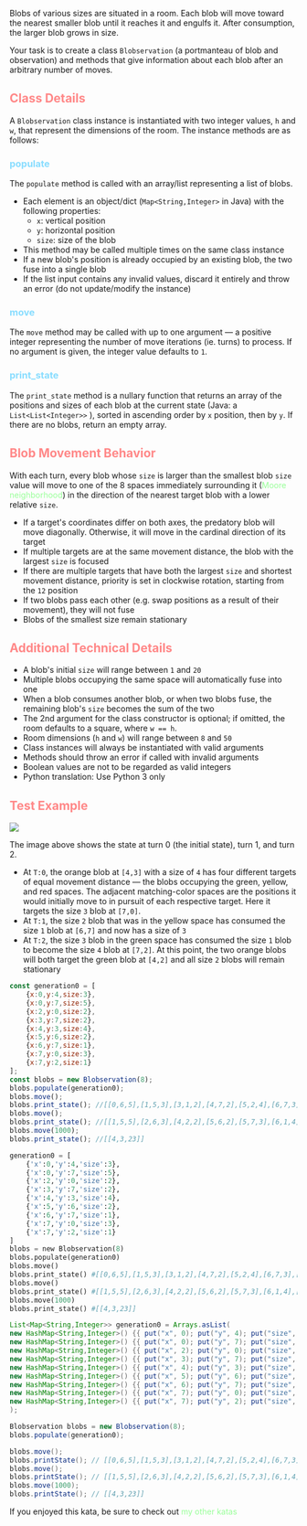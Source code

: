 <!--Blobservation-->
<p>Blobs of various sizes are situated in a room. Each blob will move toward the nearest smaller blob until it reaches it and engulfs it. After consumption, the larger blob grows in size.</p>
<p>Your task is to create a class <code>Blobservation</code> (a portmanteau of blob and observation) and methods that give information about each blob after an arbitrary number of moves.</p>

<h2 style='color:#f88'>Class Details</h2>
<p>A <code>Blobservation</code> class instance is instantiated with two integer values, <code>h</code> and <code>w</code>, that represent the dimensions of the room. The instance methods are as follows:</p>
<h3 style='color:#8df'>populate</h3>
<p>The <code>populate</code> method is called with an array/list representing a list of blobs.</p>
<ul>
	<li>Each element is an object/dict (<code>Map&lt;String,Integer&gt;</code> in Java) with the following properties:</br>
	<ul>
		<li><code>x</code>: vertical position</li>
		<li><code>y</code>: horizontal position</li>
		<li><code>size</code>: size of the blob</li>
	</ul></li>
	<li>This method may be called multiple times on the same class instance</li>
	<li>If a new blob's position is already occupied by an existing blob, the two fuse into a single blob</li>
	<li>If the list input contains any invalid values, discard it entirely and throw an error (do not update/modify the instance)</li>
</ul>

<h3 style='color:#8df'>move</h3>
<p>The <code>move</code> method may be called with up to one argument — a positive integer representing the number of move iterations (ie. turns) to process. If no argument is given, the integer value defaults to <code>1</code>.</p>

<h3 style='color:#8df'>print_state</h3>
<p>The <code>print_state</code> method is a nullary function that returns an array of the positions and sizes of each blob at the current state (Java: a <code>List&lt;List&lt;Integer&gt;&gt;</code> ), sorted in ascending order by <code>x</code> position, then by <code>y</code>. If there are no blobs, return an empty array.</p>

<h2 style='color:#f88'>Blob Movement Behavior</h2>
<p>With each turn, every blob whose <code>size</code> is larger than the smallest blob <code>size</code> value will move to one of the 8 spaces immediately surrounding it (<a href='https://en.wikipedia.org/wiki/Moore_neighborhood' style='color:#9f9;text-decoration:none'>Moore neighborhood</a>) in the direction of the nearest target blob with a lower relative <code>size</code>.</p>
<ul>
	<li>If a target's coordinates differ on both axes, the predatory blob will move diagonally. Otherwise, it will move in the cardinal direction of its target</li>
	<li>If multiple targets are at the same movement distance, the blob with the largest <code>size</code> is focused</li>
	<li>If there are multiple targets that have both the largest <code>size</code> and shortest movement distance, priority is set in clockwise rotation, starting from the <code>12</code> position</li>
	<li>If two blobs pass each other (e.g. swap positions as a result of their movement), they will not fuse</li>
	<li>Blobs of the smallest size remain stationary</li>
</ul>

<h2 style='color:#f88'>Additional Technical Details</h2>
<ul>
	<li>A blob's initial <code>size</code> will range between <code>1</code> and <code>20</code></li>
	<li>Multiple blobs occupying the same space will automatically fuse into one</li>
	<li>When a blob consumes another blob, or when two blobs fuse, the remaining blob's <code>size</code> becomes the sum of the two</li>
	<li>The 2nd argument for the class constructor is optional; if omitted, the room defaults to a square, where <code>w == h</code>.</li>
	<li>Room dimensions (<code>h</code> and <code>w</code>) will range between <code>8</code> and <code>50</code></li>
	<li>Class instances will always be instantiated with valid arguments</li>
	<li>Methods should throw an error if called with invalid arguments</li>
	<li>Boolean values are not to be regarded as valid integers</li>
	<li>Python translation: Use Python 3 only</li>
</ul>

<h2 style='color:#f88'>Test Example</h2>
<img src='https://i.imgur.com/4Moyo7t.png'>
<p>The image above shows the state at turn 0 (the initial state), turn 1, and turn 2.</p>
<ul>
	<li>At <code>T:0</code>, the orange blob at <code>[4,3]</code> with a size of <code>4</code> has four different targets of equal movement distance — the blobs occupying the green, yellow, and red spaces. The adjacent matching-color spaces are the positions it would initially move to in pursuit of each respective target. Here it targets the size <code>3</code> blob at <code>[7,0]</code>.</li>
	<li>At <code>T:1</code>, the size <code>2</code> blob that was in the yellow space has consumed the size <code>1</code> blob at <code>[6,7]</code> and now has a size of <code>3</code></li>
	<li>At <code>T:2</code>, the size <code>3</code> blob in the green space has consumed the size <code>1</code> blob to become the size <code>4</code> blob at <code>[7,2]</code>. At this point, the two orange blobs will both target the green blob at <code>[4,2]</code> and all size <code>2</code> blobs will remain stationary</li>
</ul>
<p></p>

```javascript
const generation0 = [
	{x:0,y:4,size:3},
	{x:0,y:7,size:5},
	{x:2,y:0,size:2},
	{x:3,y:7,size:2},
	{x:4,y:3,size:4},
	{x:5,y:6,size:2},
	{x:6,y:7,size:1},
	{x:7,y:0,size:3},
	{x:7,y:2,size:1}
];
const blobs = new Blobservation(8);
blobs.populate(generation0);
blobs.move();
blobs.print_state(); //[[0,6,5],[1,5,3],[3,1,2],[4,7,2],[5,2,4],[6,7,3],[7,1,3],[7,2,1]]
blobs.move();
blobs.print_state(); //[[1,5,5],[2,6,3],[4,2,2],[5,6,2],[5,7,3],[6,1,4],[7,2,4]]
blobs.move(1000);
blobs.print_state(); //[[4,3,23]]
```
```python
generation0 = [
	{'x':0,'y':4,'size':3},
	{'x':0,'y':7,'size':5},
	{'x':2,'y':0,'size':2},
	{'x':3,'y':7,'size':2},
	{'x':4,'y':3,'size':4},
	{'x':5,'y':6,'size':2},
	{'x':6,'y':7,'size':1},
	{'x':7,'y':0,'size':3},
	{'x':7,'y':2,'size':1}
]
blobs = new Blobservation(8)
blobs.populate(generation0)
blobs.move()
blobs.print_state() #[[0,6,5],[1,5,3],[3,1,2],[4,7,2],[5,2,4],[6,7,3],[7,1,3],[7,2,1]]
blobs.move()
blobs.print_state() #[[1,5,5],[2,6,3],[4,2,2],[5,6,2],[5,7,3],[6,1,4],[7,2,4]]
blobs.move(1000)
blobs.print_state() #[[4,3,23]]
```
```java
List<Map<String,Integer>> generation0 = Arrays.asList(
new HashMap<String,Integer>() {{ put("x", 0); put("y", 4); put("size", 3); }},
new HashMap<String,Integer>() {{ put("x", 0); put("y", 7); put("size", 5); }},
new HashMap<String,Integer>() {{ put("x", 2); put("y", 0); put("size", 2); }},
new HashMap<String,Integer>() {{ put("x", 3); put("y", 7); put("size", 2); }},
new HashMap<String,Integer>() {{ put("x", 4); put("y", 3); put("size", 4); }},
new HashMap<String,Integer>() {{ put("x", 5); put("y", 6); put("size", 2); }},
new HashMap<String,Integer>() {{ put("x", 6); put("y", 7); put("size", 1); }},
new HashMap<String,Integer>() {{ put("x", 7); put("y", 0); put("size", 3); }},
new HashMap<String,Integer>() {{ put("x", 7); put("y", 2); put("size", 1); }}
);

Blobservation blobs = new Blobservation(8);
blobs.populate(generation0);

blobs.move();
blobs.printState(); // [[0,6,5],[1,5,3],[3,1,2],[4,7,2],[5,2,4],[6,7,3],[7,1,3],[7,2,1]]
blobs.move();
blobs.printState(); // [[1,5,5],[2,6,3],[4,2,2],[5,6,2],[5,7,3],[6,1,4],[7,2,4]]
blobs.move(1000);
blobs.printState(); // [[4,3,23]]
```

<p>If you enjoyed this kata, be sure to check out <a href='https://www.codewars.com/users/docgunthrop/authored' style='color:#9f9;text-decoration:none'>my other katas</a></p>

